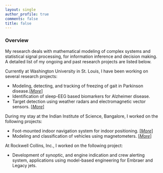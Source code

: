 ```yaml
---
layout: single
author_profile: true
comments: false
title: false
---
```


### Overview

My research deals with mathematical modeling of complex systems and statistical signal processing, for information inference and decision making. A detailed list of my ongoing and past research projects are listed below.

Currently at Washington University in St. Louis, I have been working on several research projects:

* Modeling, detecting, and tracking of freezing of gait in Parkinson disease.[[_More_]](/research/freezegait/)
* Identification of sleep-EEG based biomarkers for Alzheimer disease.
* Target detection using weather radars and electromagnetic vector sensors. [[_More_]](/research/wradaremvs/)

During my stay at the Indian Institute of Science, Bangalore, I worked on the following projects:

* Foot-mounted indoor navigation system for indoor positioning. [[_More_]](/research/indoorpos/)
* Modeling and classification of vehicles using magnetometers. [[_More_]](/research/vehclass/)

At Rockwell Collins, Inc., I worked on the following project:

* Development of synoptic, and engine indication and crew alerting system, applications using model-based engineering for Embraer and Legacy jets.